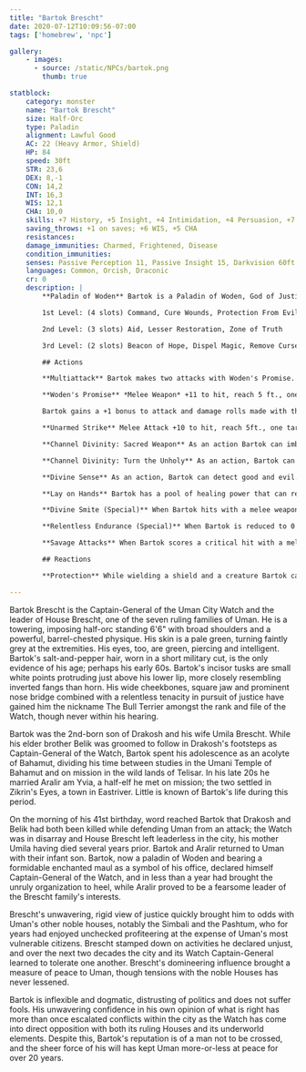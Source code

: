 ```yaml
---
title: "Bartok Brescht"
date: 2020-07-12T10:09:56-07:00
tags: ['homebrew', 'npc']

gallery:
    - images:
      - source: /static/NPCs/bartok.png
        thumb: true

statblock:
    category: monster
    name: "Bartok Brescht"
    size: Half-Orc
    type: Paladin
    alignment: Lawful Good
    AC: 22 (Heavy Armor, Shield)
    HP: 84
    speed: 30ft
    STR: 23,6
    DEX: 8,-1
    CON: 14,2
    INT: 16,3
    WIS: 12,1
    CHA: 10,0
    skills: +7 History, +5 Insight, +4 Intimidation, +4 Persuasion, +7 Religion
    saving_throws: +1 on saves; +6 WIS, +5 CHA
    resistances:
    damage_immunities: Charmed, Frightened, Disease
    condition_immunities: 
    senses: Passive Perception 11, Passive Insight 15, Darkvision 60ft.
    languages: Common, Orcish, Draconic
    cr: 0
    description: |
        **Paladin of Woden** Bartok is a Paladin of Woden, God of Justice. His spellcasting ability is Charisma (Spell Attack +4, Spell Save DC 12). He can cast the following spells:

        1st Level: (4 slots) Command, Cure Wounds, Protection From Evil and Good, Sanctuary

        2nd Level: (3 slots) Aid, Lesser Restoration, Zone of Truth

        3rd Level: (2 slots) Beacon of Hope, Dispel Magic, Remove Curse, Revivify

        ## Actions

        **Multiattack** Bartok makes two attacks with Woden's Promise.

        **Woden's Promise** *Melee Weapon* +11 to hit, reach 5 ft., one target. Hit: 2d6+7 Bludgeoning damage.

        Bartok gains a +1 bonus to attack and damage rolls made with this magic weapon. The maul has 5 charges. While attuned to it, after hitting with a melée attack, Bartok may choose to expend one charge to unleash a thunderclap audible out to 300 feet. The target and every creature within 30 feet of it must succeed on a DC 17 Constitution saving throw or be stunned until the end of your next turn. The maul regains 1d4 + 1 expended charges daily at dawn.

        **Unarmed Strike** Melee Attack +10 to hit, reach 5ft., one target. Hit: 7 Bludgeoning damage.

        **Channel Divinity: Sacred Weapon** As an action Bartok can imbue a weapon with positive energy. For 1 minute, the weapon is considered magical, Bartok adds +1 to attack rolls, it emits bright light for 20 ft. and dim light for 20 ft beyond that. Bartok can end the effect as part of any other action, if he is no longer holding the weapon, or if he falls unconscious.

        **Channel Divinity: Turn the Unholy** As an action, Bartok can censure fiends and undead. Each fiend or undead that can see or hear him within 30 ft. must make a WIS saving throw (DC 12). On failure, it is turned for 1 minute or until it takes damage.

        **Divine Sense** As an action, Bartok can detect good and evil. Until the end of your next turn, he can sense anything affected by the hallow spell or know the location of any celestial, fiend, undead within 60 ft. that is not behind total cover. He can use this action once per long rest.

        **Lay on Hands** Bartok has a pool of healing power that can restore 50 HP per long rest. As an action, he can touch a creature to restore any number of HP remaining in the pool, or 5 HP to either cure a disease or neutralize a poison affecting the creature.

        **Divine Smite (Special)** When Bartok hits with a melee weapon attack, he can expend one spell slot to deal 2d8 extra radiant damage to the target plus 1d8 for each spell level higher than 1st (max 5d8) and plus 1d8 against undead or fiends.

        **Relentless Endurance (Special)** When Bartok is reduced to 0 HP but not killed, he can drop to 1 HP instead once per long rest.

        **Savage Attacks** When Bartok scores a critical hit with a melee weapon attack, he can roll one of the weapon’s damage dice one additional time and add it to the extra damage of the critical hit.

        ## Reactions

        **Protection** While wielding a shield and a creature Bartok can see attacks a target other than him within 5 ft., he can use his reaction to impose disadvantage on the attack roll.

---
```


Bartok Brescht is the Captain-General of the Uman City Watch and the leader of House Brescht, one of the seven ruling families of Uman. He is a towering, imposing half-orc standing 6'6" with broad shoulders and a powerful, barrel-chested physique. His skin is a pale green, turning faintly grey at the extremities. His eyes, too, are green, piercing and intelligent. Bartok's salt-and-pepper hair, worn in a short military cut, is the only evidence of his age; perhaps his early 60s. Bartok's incisor tusks are small white points protruding just above his lower lip, more closely resembling inverted fangs than horn. His wide cheekbones, square jaw and prominent nose bridge combined with a relentless tenacity in pursuit of justice have gained him the nickname The Bull Terrier amongst the rank and file of the Watch, though never within his hearing.

Bartok was the 2nd-born son of Drakosh and his wife Umila Brescht. While his elder brother Belik was groomed to follow in Drakosh's footsteps as Captain-General of the Watch, Bartok spent his adolescence as an acolyte of Bahamut, dividing his time between studies in the Umani Temple of Bahamut and on mission in the wild lands of Telisar. In his late 20s he married Aralir am Yvia, a half-elf he met on mission; the two settled in Zikrin's Eyes, a town in Eastriver. Little is known of Bartok's life during this period.

On the morning of his 41st birthday, word reached Bartok that Drakosh and Belik had both been killed while defending Uman from an attack; the Watch was in disarray and House Brescht left leaderless in the city, his mother Umila having died several years prior. Bartok and Aralir returned to Uman with their infant son. Bartok, now a paladin of Woden and bearing a formidable enchanted maul as a symbol of his office, declared himself Captain-General of the Watch, and in less than a year had brought the unruly organization to heel, while Aralir proved to be a fearsome leader of the Brescht family's interests.

Brescht's unwavering, rigid view of justice quickly brought him to odds with Uman's other noble houses, notably the Simbali and the Pashtum, who for years had enjoyed unchecked profiteering at the expense of Uman's most vulnerable citizens. Brescht stamped down on activities he declared unjust, and over the next two decades the city and its Watch Captain-General learned to tolerate one another. Brescht's domineering influence brought a measure of peace to Uman, though tensions with the noble Houses has never lessened.

Bartok is inflexible and dogmatic, distrusting of politics and does not suffer fools. His unwavering confidence in his own opinion of what is right has more than once escalated conflicts within the city as the Watch has come into direct opposition with both its ruling Houses and its underworld elements. Despite this, Bartok's reputation is of a man not to be crossed, and the sheer force of his will has kept Uman more-or-less at peace for over 20 years.

